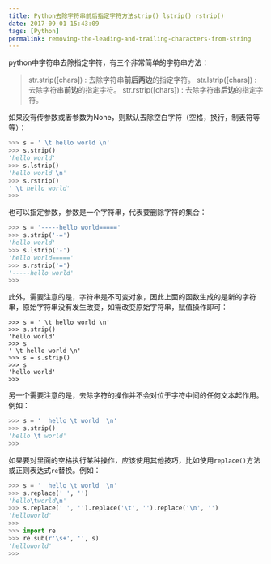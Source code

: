 ```yaml
---
title: Python去除字符串前后指定字符方法strip() lstrip() rstrip()
date: 2017-09-01 15:43:09
tags: [Python]
permalink: removing-the-leading-and-trailing-characters-from-string
---
```

python中字符串去除指定字符，有三个非常简单的字符串方法：

> str.strip([chars])  : 去除字符串**前后两边**的指定字符。
> str.lstrip([chars]) : 去除字符串**前边**的指定字符。
> str.rstrip([chars]) : 去除字符串**后边**的指定字符。

<!-- more -->
如果没有传参数或者参数为None，则默认去除空白字符（空格，换行，制表符等等）：
```python
>>> s = ' \t hello world \n'
>>> s.strip()
'hello world'
>>> s.lstrip()
'hello world \n'
>>> s.rstrip()
' \t hello world'
>>> 
```
也可以指定参数，参数是一个字符串，代表要删除字符的集合：
```python
>>> s = '-----hello world====='
>>> s.strip('-=')
'hello world'
>>> s.lstrip('-')
'hello world====='
>>> s.rstrip('=')
'-----hello world'
>>> 
```
此外，需要注意的是，字符串是不可变对象，因此上面的函数生成的是新的字符串，原始字符串没有发生改变，如需改变原始字符串，赋值操作即可：
```
>>> s = ' \t hello world \n'
>>> s.strip()
'hello world'
>>> s
' \t hello world \n'
>>> s = s.strip()
>>> s
'hello world'
>>> 
```
另一个需要注意的是，去除字符的操作并不会对位于字符中间的任何文本起作用。例如：
```python
>>> s = '  hello \t world  \n'
>>> s.strip()
'hello \t world'
>>> 
```
如果要对里面的空格执行某种操作，应该使用其他技巧，比如使用`replace()`方法或正则表达式`re`替换。例如：
```python
>>> s = '  hello \t world  \n'
>>> s.replace(' ', '')
'hello\tworld\n'
>>> s.replace(' ', '').replace('\t', '').replace('\n', '')
'helloworld'
>>> 
>>> import re
>>> re.sub(r'\s+', '', s)
'helloworld'
>>> 
```
